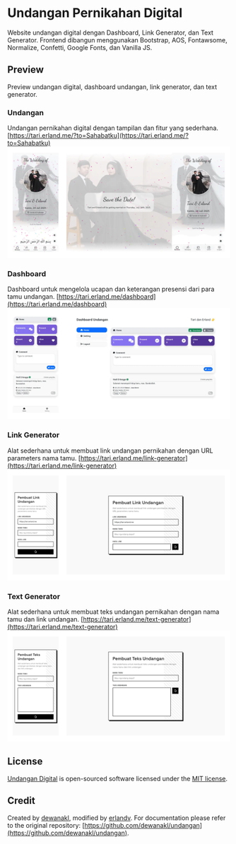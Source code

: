 # Undangan Pernikahan Digital
Website undangan digital dengan Dashboard, Link Generator, dan Text Generator.
Frontend dibangun menggunakan Bootstrap, AOS, Fontawsome, Normalize, Confetti, Google Fonts, dan Vanilla JS.

## Preview
Preview undangan digital, dashboard undangan, link generator, dan text generator.

### Undangan
Undangan pernikahan digital dengan tampilan dan fitur yang sederhana.
[https://tari.erland.me/?to=Sahabatku](https://tari.erland.me/?to=Sahabatku)
![Thumbnail](./assets/images/preview-undangan.webp)

### Dashboard
Dashboard untuk mengelola ucapan dan keterangan presensi dari para tamu undangan.
[https://tari.erland.me/dashboard](https://tari.erland.me/dashboard)
![Thumbnail](./assets/images/preview-dashboard.webp)

### Link Generator
Alat sederhana untuk membuat link undangan pernikahan dengan URL parameters nama tamu.
[https://tari.erland.me/link-generator](https://tari.erland.me/link-generator)
![Thumbnail](./assets/images/preview-link-generator.webp)

### Text Generator
Alat sederhana untuk membuat teks undangan pernikahan dengan nama tamu dan link undangan.
[https://tari.erland.me/text-generator](https://tari.erland.me/text-generator)
![Thumbnail](./assets/images/preview-text-generator.webp)

## License
[Undangan Digital](https://github.com/erlandv/undangan-digital) is open-sourced software licensed under the [MIT license](https://opensource.org/licenses/MIT).

## Credit
Created by [dewanakl](https://github.com/dewanakl), modified by [erlandv](https://github.com/erlandv). For documentation please refer to the original repository: [https://github.com/dewanakl/undangan](https://github.com/dewanakl/undangan).